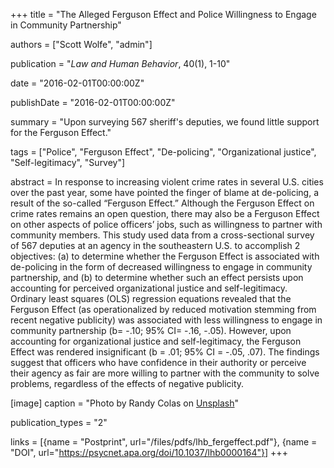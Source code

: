 +++
title = "The Alleged Ferguson Effect and Police Willingness to Engage in Community Partnership"

authors = ["Scott Wolfe", "admin"]

publication = "*Law and Human Behavior*, 40(1), 1-10"

date = "2016-02-01T00:00:00Z"

publishDate = "2016-02-01T00:00:00Z"

summary = "Upon surveying 567 sheriff's deputies, we found little support for the Ferguson Effect."

tags = ["Police", "Ferguson Effect", "De-policing", "Organizational justice", "Self-legitimacy", "Survey"]

abstract = In response to increasing violent crime rates in several U.S. cities over the past year, some have pointed the finger of blame at de-policing, a result of the so-called “Ferguson Effect.” Although the Ferguson Effect on crime rates remains an open question, there may also be a Ferguson Effect on other aspects of police officers’ jobs, such as willingness to partner with community members. This study used data from a cross-sectional survey of 567 deputies at an agency in the southeastern U.S. to accomplish 2 objectives: (a) to determine whether the Ferguson Effect is associated with de-policing in the form of decreased willingness to engage in community partnership, and (b) to determine whether such an effect persists upon accounting for perceived organizational justice and self-legitimacy. Ordinary least squares (OLS) regression equations revealed that the Ferguson Effect (as operationalized by reduced motivation stemming from recent negative publicity) was associated with less willingness to engage in community partnership (b= -.10; 95% CI= -.16, -.05). However, upon accounting for organizational justice and self-legitimacy, the Ferguson Effect was rendered insignificant (b = .01; 95% CI = -.05, .07). The findings suggest that officers who have confidence in their authority or perceive their agency as fair are more willing to partner with the community to solve problems, regardless of the effects of negative publicity.

[image]
  caption = "Photo by Randy Colas on [Unsplash](https://unsplash.com/photos/r2lq1VIyuO4)"

publication_types = "2"

links = [{name = "Postprint", url="/files/pdfs/lhb_fergeffect.pdf"}, {name = "DOI", url="https://psycnet.apa.org/doi/10.1037/lhb0000164"}]
+++

